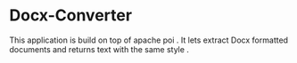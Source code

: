 Docx-Converter
==============
This application is build on top of apache poi .
It lets extract Docx formatted documents and returns 
text with the same style .
